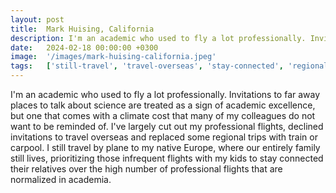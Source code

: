 ```yaml
---
layout: post
title:  Mark Huising, California
description: I'm an academic who used to fly a lot professionally. Invitations to far away places to talk about science are treated as a sign of academic excellenc...
date:   2024-02-18 00:00:00 +0300
image:  '/images/mark-huising-california.jpeg'
tags:   ['still-travel', 'travel-overseas', 'stay-connected', 'regional-trips', 'professional-flights', 'professional-flights', 'native-europe', 'lot-professionally']
---
```

I'm an academic who used to fly a lot professionally. Invitations to far away places to talk about science are treated as a sign of academic excellence, but one that comes with a climate cost that many of my colleagues do not want to be reminded of. I've largely cut out my professional flights, declined invitations to travel overseas and replaced some regional trips with train or carpool. I still travel by plane to my native Europe, where our entirely family still lives, prioritizing those infrequent flights with my kids to stay connected their relatives over the high number of professional flights that are normalized in academia.

